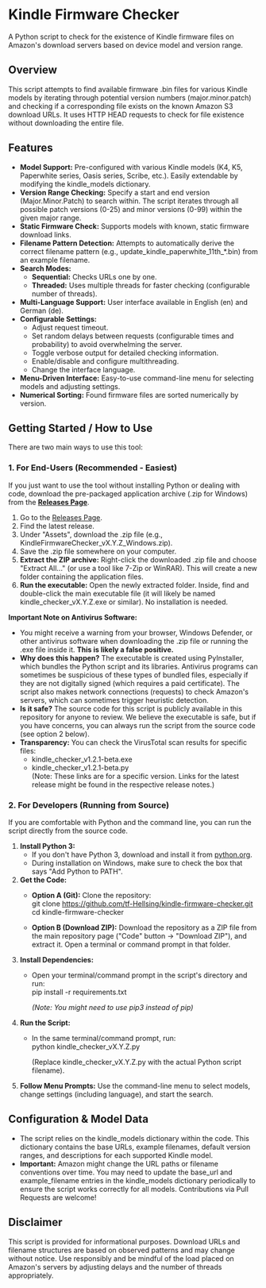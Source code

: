# **Kindle Firmware Checker**

A Python script to check for the existence of Kindle firmware files on Amazon's download servers based on device model and version range.

## **Overview**

This script attempts to find available firmware .bin files for various Kindle models by iterating through potential version numbers (major.minor.patch) and checking if a corresponding file exists on the known Amazon S3 download URLs. It uses HTTP HEAD requests to check for file existence without downloading the entire file.

## **Features**

* **Model Support:** Pre-configured with various Kindle models (K4, K5, Paperwhite series, Oasis series, Scribe, etc.). Easily extendable by modifying the kindle\_models dictionary.  
* **Version Range Checking:** Specify a start and end version (Major.Minor.Patch) to search within. The script iterates through all possible patch versions (0-25) and minor versions (0-99) within the given major range.  
* **Static Firmware Check:** Supports models with known, static firmware download links.  
* **Filename Pattern Detection:** Attempts to automatically derive the correct filename pattern (e.g., update\_kindle\_paperwhite\_11th\_\*.bin) from an example filename.  
* **Search Modes:**  
  * **Sequential:** Checks URLs one by one.  
  * **Threaded:** Uses multiple threads for faster checking (configurable number of threads).  
* **Multi-Language Support:** User interface available in English (en) and German (de).  
* **Configurable Settings:**  
  * Adjust request timeout.  
  * Set random delays between requests (configurable times and probability) to avoid overwhelming the server.  
  * Toggle verbose output for detailed checking information.  
  * Enable/disable and configure multithreading.  
  * Change the interface language.  
* **Menu-Driven Interface:** Easy-to-use command-line menu for selecting models and adjusting settings.  
* **Numerical Sorting:** Found firmware files are sorted numerically by version.

## **Getting Started / How to Use**

There are two main ways to use this tool:

### **1\. For End-Users (Recommended \- Easiest)**

If you just want to use the tool without installing Python or dealing with code, download the pre-packaged application archive (.zip for Windows) from the [**Releases Page**](https://github.com/tf-Hellsing/kindle-firmware-checker/releases).

1. Go to the [Releases Page](https://github.com/tf-Hellsing/kindle-firmware-checker/releases).  
2. Find the latest release.  
3. Under "Assets", download the .zip file (e.g., KindleFirmwareChecker\_vX.Y.Z\_Windows.zip).  
4. Save the .zip file somewhere on your computer.  
5. **Extract the ZIP archive:** Right-click the downloaded .zip file and choose "Extract All..." (or use a tool like 7-Zip or WinRAR). This will create a new folder containing the application files.  
6. **Run the executable:** Open the newly extracted folder. Inside, find and double-click the main executable file (it will likely be named kindle\_checker\_vX.Y.Z.exe or similar). No installation is needed.

**Important Note on Antivirus Software:**

* You might receive a warning from your browser, Windows Defender, or other antivirus software when downloading the .zip file or running the .exe file inside it. **This is likely a false positive.**  
* **Why does this happen?** The executable is created using PyInstaller, which bundles the Python script and its libraries. Antivirus programs can sometimes be suspicious of these types of bundled files, especially if they are not digitally signed (which requires a paid certificate). The script also makes network connections (requests) to check Amazon's servers, which can sometimes trigger heuristic detection.  
* **Is it safe?** The source code for this script is publicly available in this repository for anyone to review. We believe the executable is safe, but if you have concerns, you can always run the script from the source code (see option 2 below).  
* **Transparency:** You can check the VirusTotal scan results for specific files:  
  * kindle\_checker\_v1.2.1-beta.exe  
  * kindle\_checker\_v1.2.1-beta.py  
    (Note: These links are for a specific version. Links for the latest release might be found in the respective release notes.)

### **2\. For Developers (Running from Source)**

If you are comfortable with Python and the command line, you can run the script directly from the source code.

1. **Install Python 3:**  
   * If you don't have Python 3, download and install it from [python.org](https://www.python.org/downloads/).  
   * During installation on Windows, make sure to check the box that says "Add Python to PATH".  
2. **Get the Code:**  
   * **Option A (Git):** Clone the repository:  
     git clone https://github.com/tf-Hellsing/kindle-firmware-checker.git  
     cd kindle-firmware-checker

   * **Option B (Download ZIP):** Download the repository as a ZIP file from the main repository page ("Code" button \-\> "Download ZIP"), and extract it. Open a terminal or command prompt in that folder.  
3. **Install Dependencies:**  
   * Open your terminal/command prompt in the script's directory and run:  
     pip install \-r requirements.txt

     *(Note: You might need to use pip3 instead of pip)*  
4. **Run the Script:**  
   * In the same terminal/command prompt, run:  
     python kindle\_checker\_vX.Y.Z.py

     (Replace kindle\_checker\_vX.Y.Z.py with the actual Python script filename).  
5. **Follow Menu Prompts:** Use the command-line menu to select models, change settings (including language), and start the search.

## **Configuration & Model Data**

* The script relies on the kindle\_models dictionary within the code. This dictionary contains the base URLs, example filenames, default version ranges, and descriptions for each supported Kindle model.  
* **Important:** Amazon might change the URL paths or filename conventions over time. You may need to update the base\_url and example\_filename entries in the kindle\_models dictionary periodically to ensure the script works correctly for all models. Contributions via Pull Requests are welcome\!

## **Disclaimer**

This script is provided for informational purposes. Download URLs and filename structures are based on observed patterns and may change without notice. Use responsibly and be mindful of the load placed on Amazon's servers by adjusting delays and the number of threads appropriately.